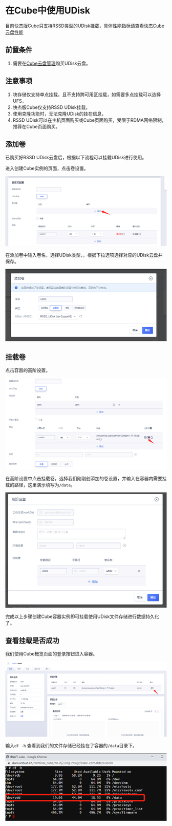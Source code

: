 # 在Cube中使用UDisk

目前快杰版Cube只支持RSSD类型的UDisk挂载，具体性能指标请查看[快杰Cube云盘性能](../introduction/kuaijie?id=云盘性能)

## 前置条件

1. 需要在[Cube云盘管理](https://console.ucloud.cn/cube/udisk)购买UDisk云盘。

## 注意事项

1. 块存储仅支持单点挂载，且不支持跨可用区挂载，如需要多点挂载可以选择UFS，
2. 快杰版Cube仅支持RSSD UDisk挂载，
3. 使用克隆功能时，无法克隆UDisk的挂在信息，
4. RSSD UDisk可以在主机页面购买或Cube页面购买，受限于RDMA网络限制，推荐在Cube页面购买。

## 添加卷

已购买好RSSD UDisk云盘后，根据以下流程可以挂载UDisk进行使用。

进入创建Cube实例的页面，点击卷设置。

![](../images/volume/rssdudisk1.png)

在添加卷中输入卷名，选择UDisk类型，，根据下拉选项选择对应的UDisk云盘并保存。

![](../images/volume/rssdudisk2.png)

## 挂载卷

点击容器的高阶设置。

![](../images/volume/rssdudisk3.png)

在高阶设置中点击挂载卷，选择我们刚刚创添加的卷设置，并输入在容器内需要挂载的路径，这里演示填写为`/data`。

![](../images/volume/rssdudisk4.png)


完成以上步骤创建Cube容器实例即可挂载使用UDisk文件存储进行数据持久化了。

## 查看挂载是否成功

我们使用Cube概览页面的登录按钮进入容器。

![](../images/volume/rssdudisk5.png)

输入`df -h` 查看到我们的文件存储已经挂在了容器的`/data`目录下。

![](../images/volume/rssdudisk6.png)


